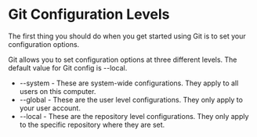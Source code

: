 Git Configuration Levels
========

The first thing you should do when you get started using Git is to set your configuration options.

Git allows you to set configuration options at three different levels. The default value for Git config is --local.

- --system - These are system-wide configurations. They apply to all users on this computer.
- --global - These are the user level configurations. They only apply to your user account.
- --local - These are the repository level configurations. They only apply to the specific repository where they are set.
